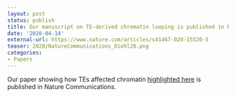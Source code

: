 ```yaml
---
layout: post
status: publish
title: Our manuscript on TE-derived chromatin looping is published in Nature Communications!
date: '2020-04-14'
external-url: https://www.nature.com/articles/s41467-020-15520-5
teaser: 2020/NatureCommunications_Diehl20.png
categories:
- Papers
---
```


Our paper showing how TEs affected chromatin <a href="https://rna.umich.edu/transposable-elements/">highlighted here</a> is published in Nature Communications.
